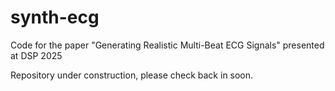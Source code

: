 # synth-ecg
Code for the paper "Generating Realistic Multi-Beat ECG Signals" presented at DSP 2025

Repository under construction, please check back in soon.
